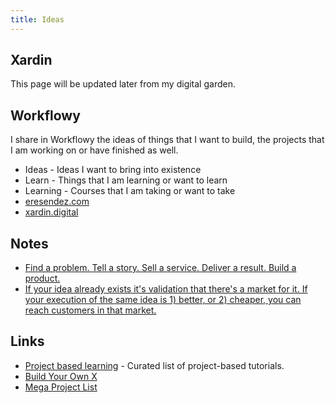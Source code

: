 ```yaml
---
title: Ideas
---
```


## Xardin

This page will be updated later from my digital garden.


## Workflowy

I share in Workflowy the ideas of things that I want to build, the projects that I am working on or have finished as well.

- Ideas - Ideas I want to bring into existence
- Learn - Things that I am learning or want to learn
- Learning - Courses that I am taking or want to take
- [eresendez.com][1]
- [xardin.digital][2]

## Notes
- [Find a problem. Tell a story. Sell a service. Deliver a result. Build a product.][9]
- [If your idea already exists it's validation that there's a market for it. If your execution of the same idea is 1) better, or 2) cheaper, you can reach customers in that market.][10]

## Links
- [Project based learning][11] - Curated list of project-based tutorials.
- [Build Your Own X][12]
- [Mega Project List][13]

[1]:	https://workflowy.com/s/eresendezcom/j0b95aNmMYAuyWyG
[2]:	https://workflowy.com/s/xardindigital/xHHjfmqiKC81GNtS
[9]:	https://twitter.com/jackbutcher/status/1316747172306616321
[10]:	https://twitter.com/levelsio/status/1321428353811943424
[11]:	https://github.com/tuvtran/project-based-learning#php
[12]:	https://github.com/danistefanovic/build-your-own-x
[13]:	https://github.com/karan/Projects#web 
